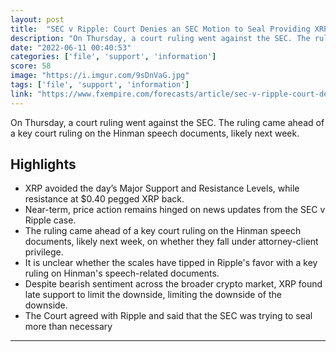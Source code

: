 ```yaml
---
layout: post
title:  "SEC v Ripple: Court Denies an SEC Motion to Seal Providing XRP Support"
description: "On Thursday, a court ruling went against the SEC. The ruling came ahead of a key court ruling on the Hinman speech documents, likely next week."
date: "2022-06-11 00:40:53"
categories: ['file', 'support', 'information']
score: 58
image: "https://i.imgur.com/9sDnVaG.jpg"
tags: ['file', 'support', 'information']
link: "https://www.fxempire.com/forecasts/article/sec-v-ripple-court-denies-an-sec-motion-to-seal-providing-xrp-support-1029312"
---
```


On Thursday, a court ruling went against the SEC. The ruling came ahead of a key court ruling on the Hinman speech documents, likely next week.

## Highlights

- XRP avoided the day’s Major Support and Resistance Levels, while resistance at $0.40 pegged XRP back.
- Near-term, price action remains hinged on news updates from the SEC v Ripple case.
- The ruling came ahead of a key court ruling on the Hinman speech documents, likely next week, on whether they fall under attorney-client privilege.
- It is unclear whether the scales have tipped in Ripple's favor with a key ruling on Hinman's speech-related documents.
- Despite bearish sentiment across the broader crypto market, XRP found late support to limit the downside, limiting the downside of the downside.
- The Court agreed with Ripple and said that the SEC was trying to seal more than necessary

---
